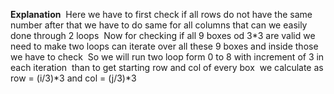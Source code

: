 **Explanation**
​
Here we have to first check if all rows do not have the same number
after that we have to do same for all columns that can we easily done through 2 loops
​
Now for checking if all 9 boxes od 3*3 are valid we need to make two loops can iterate over all these 9 boxes and inside those we have to check
​
So we will run two loop form 0 to 8 with increment of 3 in each iteration
​
than to get starting row and col of every box
​
we calculate as row = (i/3)*3 and col = (j/3)*3
​
​
​
​